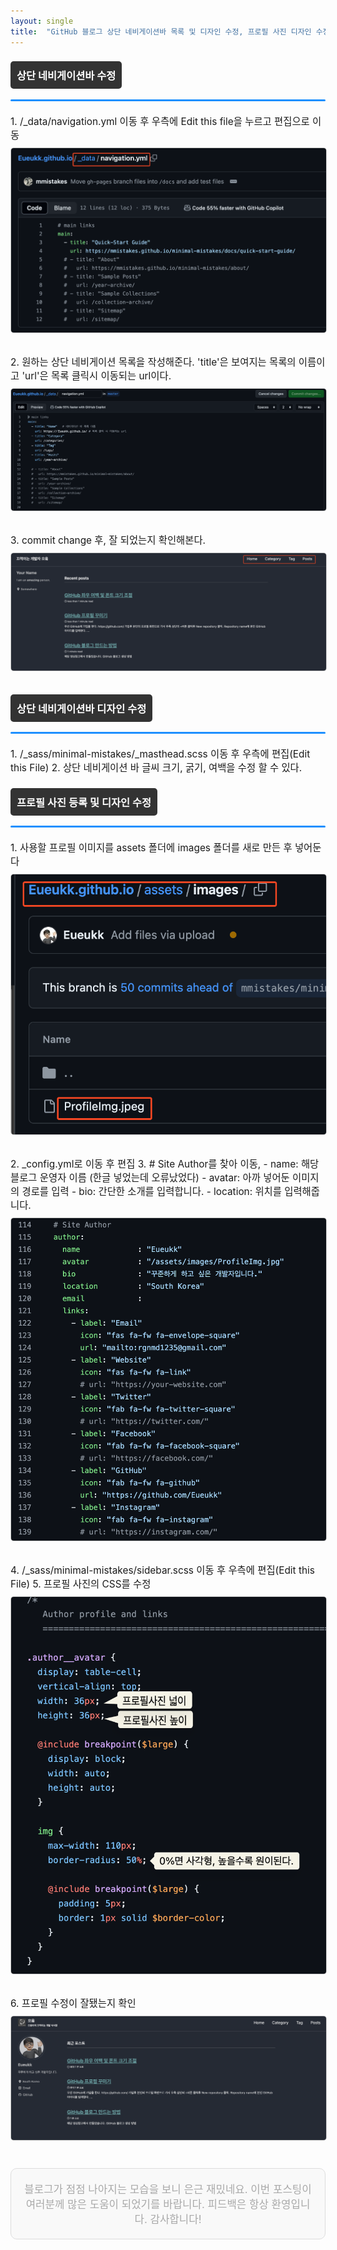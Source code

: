 ```yaml
---
layout: single
title:  "GitHub 블로그 상단 네비게이션바 목록 및 디자인 수정, 프로필 사진 디자인 수정"
---
```


<style>
.custom-heading {
  background-color: #333;
  color: white;
  padding: 10px;
  display: inline-block;
  border-radius: 5px;
}

.full-width-underline {
  width: 100%;
  height: 3px;
  background-color: #1E90FF;
  margin-top: 5px;
  border-radius: 5px;
}

.step {
  margin: 20px 0;
  font-size: 1.1em;
}

.step img {
  border: 1px solid #ccc;
  border-radius: 5px;
  margin: 10px 0;
}

.footer-note {
  margin-top: 30px;
  font-size: 1.2em;
  text-align: center;
  background-color: #f9f9f9;
  padding: 20px;
  border-radius: 10px;
  border: 1px solid #ddd;
  color: darkgray;
}
</style>

### <span class="custom-heading">상단 네비게이션바 수정</span>
<div class="full-width-underline"></div>

<div class="step">
1. /_data/navigation.yml 이동 후 우측에 Edit this file을 누르고 편집으로 이동

<img src="https://github.com/Eueukk/Eueukk.github.io/raw/master/_posts/2024-07-16-GitHub%20Blog%20Profile%20%26%20Nav%20Edit%20Img/Untitled.png" alt="Edit navigation file">
</div>

<div class="step">
2. 원하는 상단 네비게이션 목록을 작성해준다. 'title'은 보여지는 목록의 이름이고 'url'은 목록 클릭시 이동되는 url이다.

<img src="https://github.com/Eueukk/Eueukk.github.io/raw/master/_posts/2024-07-16-GitHub%20Blog%20Profile%20%26%20Nav%20Edit%20Img/Untitled%201.png" alt="Navigation list example">
</div>

<div class="step">
3. commit change 후, 잘 되었는지 확인해본다.

<img src="https://github.com/Eueukk/Eueukk.github.io/raw/master/_posts/2024-07-16-GitHub%20Blog%20Profile%20%26%20Nav%20Edit%20Img/Untitled%202.png" alt="Commit changes">
</div>

### <span class="custom-heading">상단 네비게이션바 디자인 수정</span>
<div class="full-width-underline"></div>

<div class="step">
1. /_sass/minimal-mistakes/_masthead.scss 이동 후 우측에 편집(Edit this File)
2. 상단 네비게이션 바 글씨 크기, 굵기, 여백을 수정 할 수 있다.
</div>

### <span class="custom-heading">프로필 사진 등록 및 디자인 수정</span>
<div class="full-width-underline"></div>

<div class="step">
1. 사용할 프로필 이미지를 assets 폴더에 images 폴더를 새로 만든 후 넣어둔다

<img src="https://github.com/Eueukk/Eueukk.github.io/raw/master/_posts/2024-07-16-GitHub%20Blog%20Profile%20%26%20Nav%20Edit%20Img/Untitled%203.png" alt="Add profile image">
</div>

<div class="step">
2. _config.yml로 이동 후 편집
3. # Site Author를 찾아 이동, 
   - name: 해당 블로그 운영자 이름 (한글 넣었는데 오류났었다)
   - avatar: 아까 넣어둔 이미지의 경로를 입력
   - bio: 간단한 소개를 입력합니다.
   - location: 위치를 입력해줍니다.

<img src="https://github.com/Eueukk/Eueukk.github.io/raw/master/_posts/2024-07-16-GitHub%20Blog%20Profile%20%26%20Nav%20Edit%20Img/Untitled%204.png" alt="Edit site author details">
</div>

<div class="step">
4. /_sass/minimal-mistakes/sidebar.scss 이동 후 우측에 편집(Edit this File)
5. 프로필 사진의 CSS를 수정

<img src="https://github.com/Eueukk/Eueukk.github.io/raw/master/_posts/2024-07-16-GitHub%20Blog%20Profile%20%26%20Nav%20Edit%20Img/Untitled%205.png" alt="Edit profile photo CSS">
</div>

<div class="step">
6. 프로필 수정이 잘됐는지 확인

<img src="https://github.com/Eueukk/Eueukk.github.io/raw/master/_posts/2024-07-16-GitHub%20Blog%20Profile%20%26%20Nav%20Edit%20Img/Untitled%206.png" alt="Check profile update">
</div>

<div class="footer-note">
블로그가 점점 나아지는 모습을 보니 은근 재밌네요. 이번 포스팅이 여러분께 많은 도움이 되었기를 바랍니다. 
피드백은 항상 환영입니다. 감사합니다!
</div>
